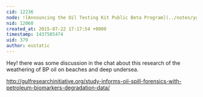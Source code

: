 ```yaml
---
cid: 12236
node: ![Announcing the Oil Testing Kit Public Beta Program](../notes/ygzstc/07-14-2015/oil-testing-kit-beta-program)
nid: 12060
created_at: 2015-07-22 17:17:54 +0000
timestamp: 1437585474
uid: 379
author: eustatic
---
```


Hey!  there was some discussion in the chat about this research of the weathering of BP oil on beaches and deep undersea.

http://gulfresearchinitiative.org/study-informs-oil-spill-forensics-with-petroleum-biomarkers-degradation-data/